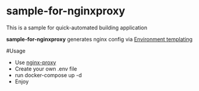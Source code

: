 # sample-for-nginxproxy
This is a sample for quick-automated building application 
  
**sample-for-nginxproxy** generates nginx config via  [Environment templating](https://github.com/arschles/envtpl/)

#Usage 

 * Use [nginx-proxy](https://github.com/jwilder/nginx-proxy) 
 * Create your own .env file 
 * run docker-compose up -d
 * Enjoy
 